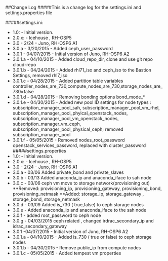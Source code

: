 ##Change Log
#####This is a change log for the settings.ini and settings.properties file


#####settings.ini:
* 1.0: - Initial version.
* 2.0.x: - Icehouse , RH-OSP5
* 3.0 - 2/24 - Juno, RH-OSP6 A1
* 3.0.a - 3/20/2015 - Added ceph_user_password
* 3.0.1 - 04/07/2015 - Initial version of Juno, RH-OSP6 A2
* 3.0.1.a - 04/10/2015 - Added cloud_repo_dir, clone and use git repo cloud-repo
* 3.0.1.b - 04/24/2015 - Added rhl71_iso and ceph_iso to the Bastion Settings, removed rhl7_iso
* 3.0.1.c - 04/28/2015 - Added partition table variables
  controller_nodes_are_730,compute_nodes_are_730,storage_nodes_are_730=false       
* 3.0.1.d - 04/28/2015 - Removing bonding options bond_mode_*
* 3.0.1.e - 04/30/2015 - Added new pool ID settings for node types : subscription_manager_pool_sah, subscription_manager_pool_vm_rhel, subscription_manager_pool_phyical_openstack_nodes, subscription_manager_pool_vm_openstack_nodes, subscription_manager_vm_ceph, subscription_manager_pool_physical_ceph; removed subscription_manager_pool
* 3.0.1.f - 05/05/2015 - Removed nodes_root_password   openstack_services_password, replaced with cluster_password
#####settings.properties
* 1.0: - Initial version.
* 2.0.x: - Icehouse , RH-OSP5
* 3.0 - 2/24 - Juno, RH-OSP6 A1
* 3.0.a - 03/06 Added private_bond and private_slaves
* 3.0.b - 03/13 Added anaconda_ip and anaconda_iface to sah node
* 3.0.c - 03/06 ceph vm move to storage network(provisioning out)
**Removed: provisioning_ip, provisioning_gateway, provisioning_bond, provisioning_netmask
**Added: storage_ip, storage_gateway , storage_bond, storage_netmask
* 3.0.d - 03/09 Added is_730 ( true,false) to ceph storage nodes
* 3.0.e -  Added anaconda_ip and anaconda_iface to the sah node
* 3.0.f - added root_password to ceph node
* 3.0.g - 04/03/2015 ceph related , changed irdrac_secondary_ip and idrac_secondary_gateway
* 3.0.1 -04/07/2015 - Initial version of Juno, RH-OSP6 A2
* 3.0.1.a - 04/10/2015 - Added is_730 ( true or false) to ceph storage nodes
* 3.0.1.b - 04/30/2015 - Remove public_ip from compute nodes
* 3.0.1.c - 05/05/2015 - Added tempest vm properties





